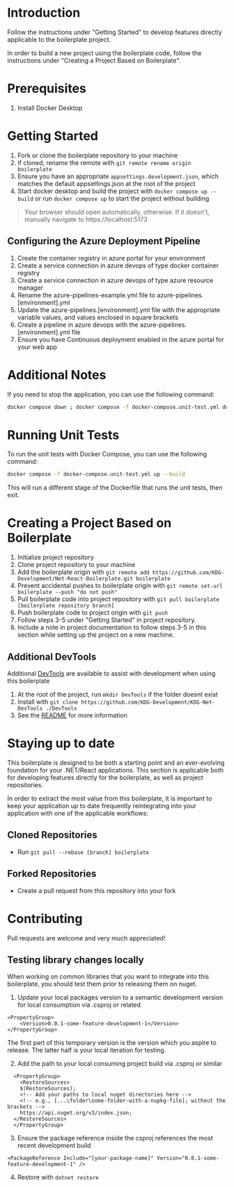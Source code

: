 # Introduction

Follow the instructions under "Getting Started" to develop features directly applicable to the boilerplate project.

In order to build a new project using the boilerplate code, follow the instructions under "Creating a Project Based on Boilerplate".

# Prerequisites

1. Install Docker Desktop

# Getting Started

1. Fork or clone the boilerplate repository to your machine
2. If cloned, rename the remote with `git remote rename origin boilerplate`
3. Ensure you have an appropriate `appsettings.development.json`, which matches the default appsettings.json at the root of the project
4. Start docker desktop and build the project with `docker compose up --build` or run `docker compose up` to start the project without building

> Your browser should open automatically, otherwise. If it doesn't, manually navigate to https://localhost:5173

## Configuring the Azure Deployment Pipeline

1. Create the container registry in azure portal for your environment
2. Create a service connection in azure devops of type docker container registry
3. Create a service connection in azure devops of type azure resource manager
4. Rename the azure-pipelines-example.yml file to azure-pipelines.[environment].yml
5. Update the azure-pipelines.[environment].yml file with the appropriate variable values, and values enclosed in square brackets
6. Create a pipeline in azure devops with the azure-pipelines.[environment].yml file
7. Ensure you have Continuous deployment enabled in the azure portal for your web app

# Additional Notes
If you need to stop the application, you can use the following command:

```bash
docker compose down ; docker compose -f docker-compose.unit-test.yml down
```

# Running Unit Tests
To run the unit tests with Docker Compose, you can use the following command:

```bash
docker compose -f docker-compose.unit-test.yml up --build
```

This will run a different stage of the Dockerfile that runs the unit tests, then exit.

# Creating a Project Based on Boilerplate

1. Initialize project repository
2. Clone project repository to your machine
3. Add the boilerplate origin with `git remote add https://github.com/KDG-Development/Net-React-Boilerplate.git boilerplate`
4. Prevent accidental pushes to boilerplate origin with `git remote set-url boilerplate --push "do not push"`
5. Pull boilerplate code into project repository with `git pull boilerplate [boilerplate repository branch]`
6. Push boilerplate code to project origin with `git push`
7. Follow steps 3-5 under "Getting Started" in project repository.
8. Include a note in project documentation to follow steps 3-5 in this section while setting up the project on a new machine.

## Additional DevTools

Additional [DevTools](https://github.com/KDG-Development/KDG-Net-DevTools) are available to assist with development when using this boilerplate

1. At the root of the project, run `mkdir DevTools` if the folder doesnt exist
1. Install with `git clone https://github.com/KDG-Development/KDG-Net-DevTools ./DevTools`
2. See the [README](https://github.com/KDG-Development/KDG-Net-DevTools/blob/main/README.md) for more information


# Staying up to date

This boilerplate is designed to be both a starting point and an ever-evolving foundation for your .NET/React applications. This section is applicable both for developing features directly for the boilerplate, as well as project repositories.

In order to extract the most value from this boilerplate, it is important to keep your application up to date frequently reintegrating into your application with one of the applicable workflows:

## Cloned Repositories
- Run `git pull --rebase [branch] boilerplate`
## Forked Repositories
- Create a pull request from this repository into your fork

# Contributing

Pull requests are welcome and very much appreciated!

## Testing library changes locally

When working on common libraries that you want to integrate into this boilerplate, you should test them prior to releasing them on nuget.

1. Update your local packages version to a semantic development version for local consumption via .csproj or related
```
<PropertyGroup>
    <Version>0.0.1-some-feature-development-1</Version>
</PropertyGroup>
```

The first part of this temporary version is the version which you aspire to release. The latter half is your local iteration for testing.


2. Add the path to your local consuming project build via .csproj or similar
```
  <PropertyGroup>
    <RestoreSources>
    $(RestoreSources);
    <!-- Add your paths to local nuget directories here -->
    <!-- e.g., [...\folder\some-folder-with-a-nupkg-file]; without the brackets -->
    https://api.nuget.org/v3/index.json;
  </RestoreSources>
  </PropertyGroup>
```

3. Ensure the package reference inside the csproj references the most recent development build
```
<PackageReference Include="[your-package-name]" Version="0.0.1-some-feature-development-1" />
```
4. Restore with `dotnet restore`